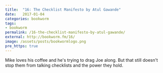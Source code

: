 ```yaml
---
title:  "16: The Checklist Manifesto by Atul Gawande"
date:   2017-01-04
categories: bookworm
tags:
- bookworm
permalink: /16-the-checklist-manifesto-by-atul-gawande/
external: http://bookworm.fm/16/
image: /assets/posts/bookwormlogo.png
pre_https: true
---
```


Mike loves his coffee and he's trying to drag Joe along. But that still doesn't stop them from talking checklists and the power they hold.
<!--more-->